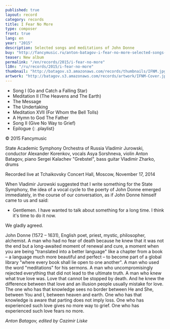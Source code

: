 ```yaml
---
published: true
layout: record
category: records
title: I Fear No More
type: composer
front: true
lang: en
year: "2015"
description: Selected songs and meditations of John Donne
buy: "http://fancymusic.ru/anton-batagov-i-fear-no-more-selected-songs-and-meditations-of-john-donne/"
teaser: New album
permalink: "/en/records/2015/i-fear-no-more"
l10n: "/ru/records/2015/i-fear-no-more"
thumbnail: "http://batagov.s3.amazonaws.com/records/thumbnails/IFNM.jpg"
artwork: "http://batagov.s3.amazonaws.com/records/artwork/IFNM-Cover.jpg"
---
```


- Song I (Go and Catch a Falling Star)
- Meditation II (The Heavens and The Earth)
- The Message
- The Undertaking
- Meditation XVII (For Whom the Bell Tolls) 
- A Hymn to God The Father
- Song II (Give No Way to Grief) 
- Epilogue
{: .playlist}

© 2015 Fancymusic

State Academic Symphony Orchestra of Russia
Vladimir Jurowski, conductor
Alexander Korenkov, vocals
Asya Sorshneva, violin
Anton Batagov, piano
Sergei Kalachev "Grebstel", bass guitar
Vladimir Zharko, drums

Recorded live at Tchaikovsky Concert Hall, Moscow, November 17, 2014

When Vladimir Jurowski suggested that I write something for the State Symphony, the idea of a vocal cycle to the poerty of John Donne emerged immediately, in the course of our conversation, as if John Donne himself came to us and said:
- Gentlemen. I have wanted to talk about something for a long time. I think it's time to do it now.
 
We gladly agreed.
 
John Donne (1572 – 1631), English poet, priest, mystic, philosopher, alchemist.
A man who had no fear of death because he knew that it was not the end but a long-awaited moment of renewal and cure, a moment when you are being "translated into a better language" like a chapter from a book – a language much more beautiful and perfect – to become part of a global library "where every book shall lie open to one another".
A man who used the word "meditations" for his sermons.
A man who uncompromisingly rejected everything that did not lead to the ultimate truth.
A man who knew what true love was. Love that cannot be stopped by death.
And he knew the difference between that love and an illusion people usually mistake for love.
The one who has that knowledge sees no border between He and She, between You and I, between heaven and earth. 
One who has that knowledge is aware that parting does not imply loss.
One who has experienced such love gives no more way to grief.
One who has experienced such love fears no more.

_Anton Batagov, edited by Cazimir Liske_
